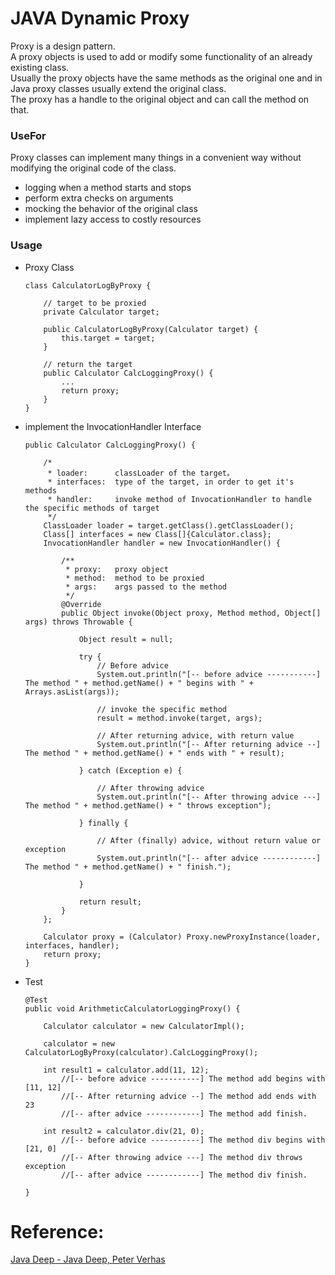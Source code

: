 # JAVA Dynamic Proxy

Proxy is a design pattern. <br>
A proxy objects is used to add or modify some functionality of an already existing class. <br>
Usually the proxy objects have the same methods as the original one and in Java proxy classes usually extend the original class. <br>
The proxy has a handle to the original object and can call the method on that.


### UseFor

Proxy classes can implement many things in a convenient way without modifying the original code of the class. 

* logging when a method starts and stops
* perform extra checks on arguments
* mocking the behavior of the original class
* implement lazy access to costly resources


### Usage

* Proxy Class

    ```
    class CalculatorLogByProxy {
    
        // target to be proxied
        private Calculator target;
    
        public CalculatorLogByProxy(Calculator target) {
            this.target = target;
        }
    
        // return the target
        public Calculator CalcLoggingProxy() {
            ...
            return proxy;
        }
    }
    ```

* implement the InvocationHandler Interface

    ```
    public Calculator CalcLoggingProxy() {
    
        /*
         * loader:      classLoader of the target。
         * interfaces:  type of the target, in order to get it's methods
         * handler:     invoke method of InvocationHandler to handle the specific methods of target
         */
        ClassLoader loader = target.getClass().getClassLoader();
        Class[] interfaces = new Class[]{Calculator.class};
        InvocationHandler handler = new InvocationHandler() {
    
            /**
             * proxy:   proxy object
             * method:  method to be proxied
             * args:    args passed to the method
             */
            @Override
            public Object invoke(Object proxy, Method method, Object[] args) throws Throwable {
    
                Object result = null;
    
                try {
                    // Before advice
                    System.out.println("[-- before advice -----------] The method " + method.getName() + " begins with " + Arrays.asList(args));
    
                    // invoke the specific method
                    result = method.invoke(target, args);
    
                    // After returning advice, with return value
                    System.out.println("[-- After returning advice --] The method " + method.getName() + " ends with " + result);
    
                } catch (Exception e) {
    
                    // After throwing advice
                    System.out.println("[-- After throwing advice ---] The method " + method.getName() + " throws exception");
    
                } finally {
    
                    // After (finally) advice, without return value or exception
                    System.out.println("[-- after advice ------------] The method " + method.getName() + " finish.");
    
                }
    
                return result;
            }
        };
    
        Calculator proxy = (Calculator) Proxy.newProxyInstance(loader, interfaces, handler);
        return proxy;
    }
    ```

* Test

    ```
    @Test
    public void ArithmeticCalculatorLoggingProxy() {
    
        Calculator calculator = new CalculatorImpl();
    
        calculator = new CalculatorLogByProxy(calculator).CalcLoggingProxy();
    
        int result1 = calculator.add(11, 12);
            //[-- before advice -----------] The method add begins with [11, 12]
            //[-- After returning advice --] The method add ends with 23
            //[-- after advice ------------] The method add finish.
        
        int result2 = calculator.div(21, 0);
            //[-- before advice -----------] The method div begins with [21, 0]
            //[-- After throwing advice ---] The method div throws exception
            //[-- after advice ------------] The method div finish.
    
    }
    ```


# Reference:

[Java Deep - Java Deep, Peter Verhas](https://javax0.wordpress.com/2016/01/20/java-dynamic-proxy/)


